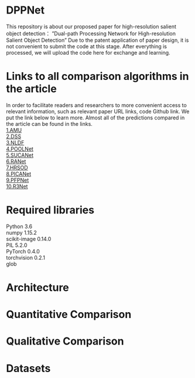 # DPPNet
This repository is about our proposed paper for high-resolution salient object detection： ”Dual-path Processing Network for High-resolution Salient Object Detection”
Due to the patent application of paper design, it is not convenient to submit the code at this stage. After everything is processed, we will upload the code here for exchange and learning.
# Links to all comparison algorithms in the article
In order to facilitate readers and researchers to more convenient access to relevant information, such as relevant paper URL links, code Github link. We put the link below to learn more. Almost all of the predictions compared in the article can be found in the links.<br>
[1.AMU](https://arxiv.org/abs/1708.02001)<br>
[2.DSS](https://github.com/Joker316701882/Salient-Object-Detection)<br>
[3.NLDF](https://github.com/AceCoooool/NLDF-pytorch)<br>
[4.POOLNet](https://github.com/backseason/PoolNet)<br>
[5.SUCANet](https://ieeexplore.ieee.org/document/9103129)<br>
[6.RANet](https://github.com/ShuhanChen/RAS_ECCV18)<br>
[7.HRSOD](https://github.com/yi94code/HRSOD)<br>
[8.PICANet](https://github.com/Ugness/PiCANet-Implementation)<br>
[9.PFPNet](https://github.com/Stick-To/PFPNet-tensorflow)<br>
[10.R3Net](https://github.com/zijundeng/R3Net)<br>
# Required libraries<br>
Python 3.6<br>
numpy 1.15.2<br>
scikit-image 0.14.0<br>
PIL 5.2.0<br>
PyTorch 0.4.0<br>
torchvision 0.2.1<br>
glob
# Architecture
# Quantitative Comparison
# Qualitative Comparison
# Datasets
